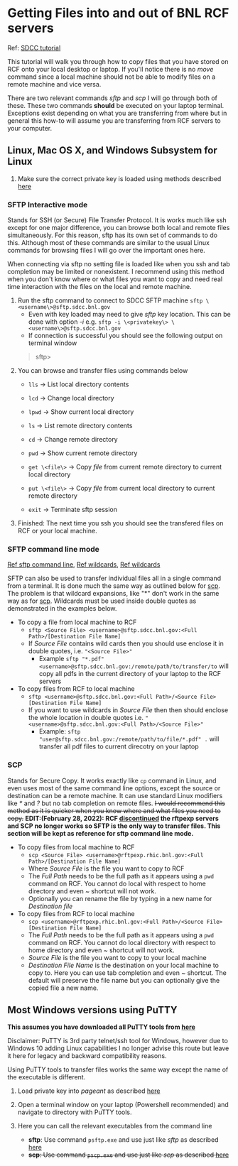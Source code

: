 Getting Files into and out of BNL RCF servers
================================================
Ref: [SDCC tutorial](https://www.sdcc.bnl.gov/information/transfer-files-using-sftp-gateways)

This tutorial will walk you through how to copy files that you have stored on RCF onto your local desktop or laptop.  If you'll notice there is no *move* command since a local machine should not be able to modify files on a remote machine and vice versa.

There are two relevant commands *sftp* and *scp*  I will go through both of these.  These two commands __should__ be executed on your laptop terminal. Exceptions exist depending on what you are transferring from where but in general this how-to will assume you are transferring from RCF servers to your computer.


Linux, Mac OS X, and Windows Subsystem for Linux
-----------------------------------------------------------

1. Make sure the correct private key is loaded using methods described [here](ssh_agent.md)

<a name="SftpLinux"></a>
### SFTP Interactive mode
Stands for SSH (or Secure) File Transfer Protocol.  It is works much like ssh except for one major difference, you can browse both local and remote files simultaneously.  For this reason, sftp has its own set of commands to do this.  Although most of these commands are similar to the usual Linux commands for browsing files I will go over the important ones here.

When connecting via sftp no setting file is loaded like when you ssh and tab completion may be limited or nonexistent.  I recommend using this method when you don't know where or what files you want to copy and need real time interaction with the files on the local and remote machine.

1. Run the sftp command to connect to SDCC SFTP machine `sftp \<username\>@sftp.sdcc.bnl.gov`
	- Even with key loaded may need to give *sftp* key location. This can be done with option *-i* e.g. `sftp -i \<privatekey\> \<username\>@sftp.sdcc.bnl.gov`
	- If connection is successful you should see the following output on terminal window
	> sftp\>
2. You can browse and transfer files using commands below
	- `lls`  -> List local directory contents
	- `lcd`  -> Change local directory
	- `lpwd` -> Show current local directory

	- `ls`   -> List remote directory contents
	- `cd`   -> Change remote directory
	- `pwd`  -> Show current remote directory

	- `get \<file\>` -> Copy *file* from current remote directory to current local directory
	- `put \<file\>` -> Copy *file* from current local directory to current remote directory
	- `exit` -> Terminate sftp session
3. Finished: The next time you ssh you should see the transfered files on RCF or your local machine.


### SFTP command line mode
[Ref sftp command line](https://stackoverflow.com/questions/16721891/single-line-sftp-from-terminal), [Ref wildcards](https://groups.google.com/g/comp.unix.shell/c/c3NdGKz86WQ), [Ref wildcards](https://stackoverflow.com/questions/58344727/downloading-files-from-sftp-server-with-wildcard-and-in-a-loop)

SFTP can also be used to transfer individual files all in a single command from a terminal. It is done much the same way as outlined below for [scp](#ScpLinux). The problem is that wildcard expansions, like "\*" don't work in the same way as for [scp](#ScpLinux). Wildcards must be used inside double quotes as demonstrated in the examples below.
- To copy a file from local machine to RCF  
	- `sftp <Source File> <username>@sftp.sdcc.bnl.gov:<Full Path>/[Destination File Name]`  
	- If *Source File* contains wild cards then you should use enclose it in double quotes, i.e. `"<Source File>"`  
		- Example `sftp "*.pdf" <username>@sftp.sdcc.bnl.gov:/remote/path/to/transfer/to` will copy all pdfs in the current directory of your laptop to the RCF servers
- To copy files from RCF to local machine
	- `sftp <username>@sftp.sdcc.bnl.gov:<Full Path>/<Source File> [Destination File Name]`
	- If you want to use wildcards in *Source File* then then should enclose the whole location in double quotes i.e. `"<username>@sftp.sdcc.bnl.gov:<Full Path>/<Source File>"`
		- Example: `sftp "user@sftp.sdcc.bnl.gov:/remote/path/to/file/*.pdf" .` will transfer all pdf files to current direcotry on your laptop

<a name="ScpLinux"></a>
### SCP
Stands for Secure Copy.  It works exactly like `cp` command in Linux, and even uses most of the same command line options, except the source or destination can be a remote machine.  It can use standard Linux modifiers like *\** and *?* but no tab completion on remote files. ~~I would recommend this method as it is quicker when you know where and what files you need to copy.~~ __EDIT:(February 28, 2022): RCF [discontinued](https://www.sdcc.bnl.gov/news-events/sdcc-announcements/legacy-rftpexp-gateways-be-retired) the rftpexp servers and SCP no longer works so SFTP is the only way to transfer files. This section will be kept as reference for sftp command line mode.__
- To copy files from local machine to RCF
	- `scp <Source File> <username>@rftpexp.rhic.bnl.gov:<Full Path>/[Destination File Name]`
	- Where *Source File* is the file you want to copy to RCF
	- The *Full Path* needs to be the full path as it appears using a `pwd` command on RCF.  You cannot do local with respect to home directory and even *~* shortcut will not work.
	- Optionally you can rename the file by typing in a new name for *Destination file*
- To copy files from RCF to local machine
	- `scp <username>@rftpexp.rhic.bnl.gov:<Full Path>/<Source File> [Destination File Name]`
	- The *Full Path* needs to be the full path as it appears using a `pwd` command on RCF.  You cannot do local directory with respect to home directory and even *~* shortcut will not work.
	- *Source File* is the file you want to copy to your local machine
	- *Destination File Name* is the destination on your local machine to copy to.  Here you can use tab completion and even *~* shortcut.  The default will preserve the file name but you can optionally give the copied file a new name.
	
Most Windows versions using PuTTY
----------------------------------
**This assumes you have downloaded all PuTTY tools from [here](https://www.chiark.greenend.org.uk/~sgtatham/putty/)**

Disclaimer: PuTTY is 3rd party telnet/ssh tool for Windows, however due to Windows 10 adding Linux capabilities I no longer advise this route but leave it here for legacy and backward compatibility reasons.

Using PuTTY tools to transfer files works the same way except the name of the executable is different.
1. Load private key into *pageant* as described [here](ssh_agent.md)

2. Open a terminal window on your laptop (Powershell recommended) and navigate to directory with PuTTY tools.

3. Here you can call the relevant executables from the command line
	- __sftp__: Use command `psftp.exe` and use just like *sftp* as described [here](#SftpLinux)
	- ~~__scp__: Use command `pscp.exe` and use just like *scp* as described [here](#ScpLinux)~~

